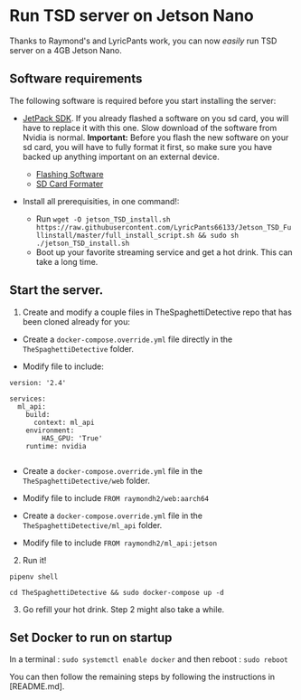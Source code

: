 # Run TSD server on Jetson Nano

Thanks to Raymond's and LyricPants work, you can now *easily* run TSD server on a 4GB Jetson Nano.

## Software requirements

The following software is required before you start installing the server:

- [JetPack SDK](https://developer.nvidia.com/embedded/jetpack). If you already flashed a software on you sd card, you will have to replace it with this one. Slow download of the software from Nvidia is normal. **Important:** Before you flash the new software on your sd card, you will have to fully format it first, so make sure you have backed up anything important on an external device.
  - [Flashing Software](https://www.balena.io/etcher/)
  - [SD Card Formater](https://www.sdcard.org/downloads/formatter/)

- Install all prerequisities, in one command!:
  - Run `wget -O jetson_TSD_install.sh https://raw.githubusercontent.com/LyricPants66133/Jetson_TSD_Fullinstall/master/full_install_script.sh && sudo sh ./jetson_TSD_install.sh`
  - Boot up your favorite streaming service and get a hot drink. This can take a long time.

## Start the server.

1. Create and modify a couple files in TheSpaghettiDetective repo that has been cloned already for you:

  - Create a `docker-compose.override.yml` file directly in the `TheSpaghettiDetective` folder.

  - Modify file to include:

  ```
  version: '2.4'

services:
    ml_api:
      build:
        context: ml_api
      environment:
          HAS_GPU: 'True'
      runtime: nvidia
      
  ```

  - Create a `docker-compose.override.yml` file in the `TheSpaghettiDetective/web` folder.

  - Modify file to include `FROM raymondh2/web:aarch64`

  - Create a `docker-compose.override.yml` file in the `TheSpaghettiDetective/ml_api` folder.

  - Modify file to include `FROM raymondh2/ml_api:jetson`
  
2. Run it!
 
 ```
 pipenv shell
 ```
 ```
 cd TheSpaghettiDetective && sudo docker-compose up -d
 ```

3. Go refill your hot drink. Step 2 might also take a while.

## Set Docker to run on startup
In a terminal : `sudo systemctl enable docker`
and then reboot : `sudo reboot`


You can then follow the remaining steps by following the instructions in [README.md].
